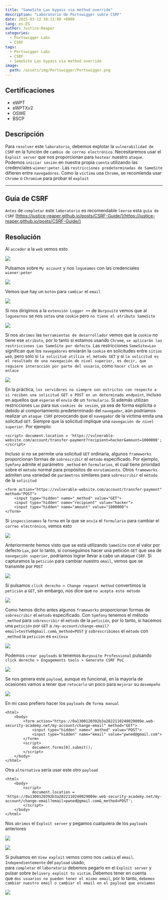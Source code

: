 ```yaml
---
title: "SameSite Lax bypass via method override"
description: "Laboratorio de Portswigger sobre CSRF"
date: 2025-03-12 10:11:00 +0800
lang: es-ES
author: Justice-Reaper
categories:
  - Portswigger Labs
  - CSRF
tags:
  - Portswigger Labs
  - CSRF
  - SameSite Lax bypass via method override
image:
  path: /assets/img/Portswigger/Portswigger.png
---
```


## Certificaciones

- eWPT
- eWPTXv2
- OSWE
- BSCP

## Descripción

Para `resolver` este `laboratorio`, debemos explotar la `vulnerabilidad de CSRF` en la función de `cambio de correo electrónico`. Necesitaremos usar el `Exploit server` que nos proporcionan para `hostear` nuestro `ataque`. Podemos `iniciar sesión` en nuestra propia `cuenta` utilizando las credenciales `wiener:peter`. Las `restricciones predeterminadas de SameSite` difieren entre `navegadores`. Como la `víctima` usa `Chrome`, se recomienda usar `Chrome` o `Chromium` para probar el `exploit`

---

## Guía de CSRF

`Antes` de `completar` este `laboratorio` es recomendable `leerse` esta `guía de CSRF` [https://justice-reaper.github.io/posts/CSRF-Guide/](https://justice-reaper.github.io/posts/CSRF-Guide/)

## Resolución

Al `acceder` a la `web` vemos esto

![](/assets/img/CSRF-Lab-7/image_1.png)

Pulsamos sobre `My account` y nos `logueamos` con las credenciales `wiener:peter`

![](/assets/img/CSRF-Lab-7/image_2.png)

Vemos que hay un `botón` para `cambiar` el `email`

![](/assets/img/CSRF-Lab-7/image_3.png)

Si nos dirigimos a la `extensión Logger ++` de `Burpsuite` vemos que al `loguearnos` se nos `setea` una `cookie` pero `no tiene el atributo SameSite`

![](/assets/img/CSRF-Lab-7/image_4.png)

Si nos `abrimos` las `herramientas de desarrollador` vemos que la `cookie` no tiene ese `atributo`, por lo tanto si estamos usando `Chrome`, `se aplicarán las restricciones Lax SameSite por defecto`. Las restricciones `SameSite=Lax` significan que los `navegadores` enviarán la `cookie` en solicitudes entre `sitios web`, pero solo si `la solicitud utiliza el método GET` y si `la solicitud es el resultado de una navegación de nivel superior, es decir, que requiere interacción por parte del usuario`, como `hacer click en un enlace`

![](/assets/img/CSRF-Lab-7/image_5.png)

En la práctica, `los servidores no siempre son estrictos con respecto a si reciben una solicitud GET o POST en un determinado endpoint`, incluso en aquellos que `esperan` el `envío` de un `formulario`. Si además utilizan restricciones `Lax` para sus `cookies de sesión`, ya sea de forma explícita o debido al comportamiento predeterminado del `navegador`, aún podríamos realizar un `ataque CSRF` provocando que el `navegador` de la víctima emita una solicitud `GET`. Siempre que la solicitud implique una `navegación de nivel superior`. Por ejemplo:

```
<script> document.location = 'https://vulnerable-website.com/account/transfer-payment?recipient=hacker&amount=1000000'; </script>
```

Incluso si no se permite una solicitud `GET` ordinaria, algunos `frameworks` proporcionan formas de `sobrescribir` el `método` especificado. Por ejemplo, `Symfony` admite el parámetro `_method` en `formularios`, el cual tiene prioridad sobre el `método` normal para propósitos de `enrutamiento`. Otros `frameworks` admiten una variedad de `parámetros` similares para `sobrescribir` el `método` de la `solicitud`

```
<form action="https://vulnerable-website.com/account/transfer-payment" method="POST">
    <input type="hidden" name="_method" value="GET">
    <input type="hidden" name="recipient" value="hacker">
    <input type="hidden" name="amount" value="1000000">
</form>
```

Si `inspeccionamos` la `forma` en la que se `envía` el `formulario` para cambiar el `correo electrónico`, vemos esto

![](/assets/img/CSRF-Lab-7/image_6.png)

Anteriormente hemos visto que se está utilizando `SameSite` con el valor por defecto `Lax`, por lo tanto, si conseguimos hacer una petición `GET` que sea de `navegación superior`, podríamos lograr llevar a cabo un ataque `CSRF`. Si capturamos la `petición` para cambiar nuestro `email`, vemos que se transmite por `POST`

![](/assets/img/CSRF-Lab-7/image_7.png)

Si pulsamos `click derecho > Change request method` convertimos la `petición` a `GET`, sin embargo, nos dice que `no acepta este método`

![](/assets/img/CSRF-Lab-7/image_8.png)

Como hemos dicho antes algunos `frameworks` proporcionan formas de `sobrescribir` el `método` especificado. Con `Symfony` tenemos el método `_method` para `sobrescribir` el `método` de la `petición`, por lo tanto, si hacemos una `petición` por `GET` a `/my-account/change-email?email=test%40gmail.com&_method=POST` y `sobrescribimos` el `método` con `_method` la `petición` es `exitosa`

![](/assets/img/CSRF-Lab-7/image_9.png)

Podemos `crear payloads` si tenemos `Burpsuite Professional` pulsando `click derecho > Engagements tools > Generate CSRF PoC`

![](/assets/img/CSRF-Lab-7/image_10.png)

Se nos genera este `payload`, aunque es funcional, en la mayoría de ocasiones vamos a tener que `retocarlo` un poco para `mejorar` su `desempeño`

![](/assets/img/CSRF-Lab-7/image_11.png)

En mi caso prefiero hacer los `payloads` de `forma manual`

```
<html>
    <body>
        <form action="https://0a1300120392b3a2822110240029009e.web-security-academy.net/my-account/change-email" method="GET">
            <input type="hidden" name="_method" value="POST">
            <input type="hidden" name="email" value="pwned@gmail.com">
        </form>
        <script>
            document.forms[0].submit();
        </script>
    </body>
</html>
```

Otra `alternativa` sería usar este otro `payload`

```
<html>
    <body>
        <script> 
            document.location = 'https://0a1300120392b3a2822110240029009e.web-security-academy.net/my-account/change-email?email=pwned@gmail.com&_method=POST';
        </script>
    </body>
</html>
```

Nos `abrimos` el `Exploit server` y pegamos cualquiera de los `payloads` anteriores

![](/assets/img/CSRF-Lab-7/image_12.png)

![](/assets/img/CSRF-Lab-7/image_13.png)

Si pulsamos en `View exploit` vemos como nos `cambia` el `email`. `Independientemente` del `payload` usado, para `completar` el `laboratorio` debemos pegarlo en el `Exploit server` y pulsar sobre `Delivery exploit to victim`. Debemos tener en cuenta que `dos usuarios no pueden tener el mismo email`, por lo tanto, `debemos cambiar nuestro email o cambiar el email en el payload que enviamos`

![](/assets/img/CSRF-Lab-7/image_14.png)
